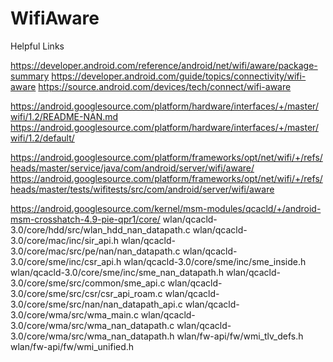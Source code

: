 # WifiAware

Helpful Links

https://developer.android.com/reference/android/net/wifi/aware/package-summary
https://developer.android.com/guide/topics/connectivity/wifi-aware
https://source.android.com/devices/tech/connect/wifi-aware


https://android.googlesource.com/platform/hardware/interfaces/+/master/wifi/1.2/README-NAN.md
https://android.googlesource.com/platform/hardware/interfaces/+/master/wifi/1.2/default/


https://android.googlesource.com/platform/frameworks/opt/net/wifi/+/refs/heads/master/service/java/com/android/server/wifi/aware/
https://android.googlesource.com/platform/frameworks/opt/net/wifi/+/refs/heads/master/tests/wifitests/src/com/android/server/wifi/aware



https://android.googlesource.com/kernel/msm-modules/qcacld/+/android-msm-crosshatch-4.9-pie-qpr1/core/
wlan/qcacld-3.0/core/hdd/src/wlan_hdd_nan_datapath.c
wlan/qcacld-3.0/core/mac/inc/sir_api.h
wlan/qcacld-3.0/core/mac/src/pe/nan/nan_datapath.c
wlan/qcacld-3.0/core/sme/inc/csr_api.h
wlan/qcacld-3.0/core/sme/inc/sme_inside.h
wlan/qcacld-3.0/core/sme/inc/sme_nan_datapath.h
wlan/qcacld-3.0/core/sme/src/common/sme_api.c
wlan/qcacld-3.0/core/sme/src/csr/csr_api_roam.c
wlan/qcacld-3.0/core/sme/src/nan/nan_datapath_api.c
wlan/qcacld-3.0/core/wma/src/wma_main.c
wlan/qcacld-3.0/core/wma/src/wma_nan_datapath.c
wlan/qcacld-3.0/core/wma/src/wma_nan_datapath.h
wlan/fw-api/fw/wmi_tlv_defs.h
wlan/fw-api/fw/wmi_unified.h
